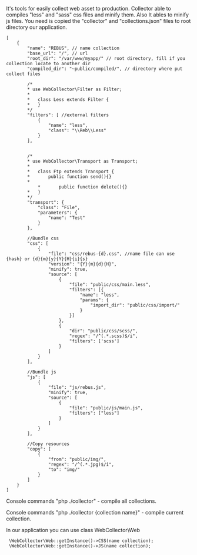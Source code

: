 It's tools for easily collect web asset to production.
Collector able to compiles "less" and "sass" css files and minify them.
Also It ables to minify js files.
You need is copied the "collector" and "collections.json" files to root directory our application.

```
[
	{
		"name": "REBUS", // name collection
		"base_url": "/", // url
		"root_dir": "/var/www/myapp/" // root directory, fill if you collection locate to another dir
		"compiled_dir": "~public/compiled/", // directory where put collect files
		
		/*
		* use WebCollector\Filter as Filter;
		*
		*	class Less extends Filter {
		*	}
		*/
		"filters": [ //external filters 
			{
				"name": "less",
				"class": "\\Reb\\Less"
			}
		],
		
		
		/*
		* use WebCollector\Transport as Transport;
		*
		*	class Ftp extends Transport {
		*		public function send(){}
		*
    		*	  	public function delete(){}
		*	}
		*/
		"transport": {
			"class": "File",
			"parameters": {
				"name": "Test"
			}
		},
		
		//Bundle css 
		"css": [
			{
				"file": "css/rebus-{d}.css", //name file can use {hash} or {d}{m}{y}{Y}{H}{i}{s}
				"version": "{Y}{m}{d}{H}",
				"minify": true,
				"source": [
					{
						"file": "public/css/main.less",
						"filters": [{
							"name": "less",
							"params": {
								"import_dir": "public/css/import/"
							}
						}]
					},
					{
						"dir": "public/css/scss/",
						"regex": "/^(.*.scss)$/i",
						"filters": ['scss']
					}
				]
			}
		],
		
		//Bundle js 
		"js": [
			{
				"file": "js/rebus.js",
				"minify": true,
				"source": [
					{
						"file": "public/js/main.js",
						"filters": ["less"]
					}
				]
			}
		],
		
		//Copy resources
		"copy": [
			{
				"from": "public/img/",
				"regex": "/^(.*.jpg)$/i",
				"to": "img/"
			}
		]
	}
]
```


Console commands "php ./collector" - compile all collections.

Console commands "php ./collector {collection name}" - compile current collection.

In our application you can use class WebCollector\Web

```
 \WebCollector\Web::getInstance()->CSS(name collection);
 \WebCollector\Web::getInstance()->JS(name collection);
``` 
